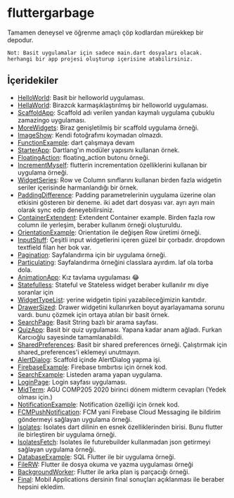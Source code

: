 # fluttergarbage
Tamamen deneysel ve öğrenme amaçlı çöp kodlardan mürekkep bir depodur.

```
Not: Basit uygulamalar için sadece main.dart dosyaları olacak. herhangi bir app projesi oluşturup içerisine atabilirsiniz.
```

İçeridekiler
------------

* [HelloWorld](https://github.com/Zaryob/FlutterGarbage/tree/master/hello_world): Basit bir helloworld uygulaması.
* [HellaWorld](https://github.com/Zaryob/FlutterGarbage/tree/master/hella_world): Birazcık karmaşıklaştırılmış bir helloworld uygulaması.
* [ScaffoldApp](https://github.com/Zaryob/FlutterGarbage/tree/master/scaffold_app): Scaffold adı verilen yandan kaymalı uygulama çubuklu zamazingo uygulaması.
* [MoreWidgets](https://github.com/Zaryob/FlutterGarbage/tree/master/more_widgets): Biraz genişletilmiş bir scaffold uygulama örneği.
* [ImageShow](https://github.com/Zaryob/FlutterGarbage/tree/master/image_show): Kendi fotoğrafımı koymadan olmazdı.
* [FunctionExample](https://github.com/Zaryob/FlutterGarbage/tree/master/function_example): dart çalışmaya devam
* [StarterApp](https://github.com/Zaryob/FlutterGarbage/tree/master/starter_app): Dartlang'ın modüler yapısını kullanan örnek.
* [FloatingAction](https://github.com/Zaryob/FlutterGarbage/tree/master/floating_action): floating_action butonu örneği.
* [IncrementMyself](https://github.com/Zaryob/FlutterGarbage/tree/master/increment_myself): flutterin incrementation özelliklerini kullanan bir uygulama örneği.
* [WidgetSeries](https://github.com/Zaryob/FlutterGarbage/tree/master/widget_series): Row ve Column sınıflarını kullanan birden fazla widgetin seriler içerisinde harmanlandığı bir örnek.
* [PaddingDifference](https://github.com/Zaryob/FlutterGarbage/tree/master/padding_difference): Padding parametrelerinin uygulama üzerine olan etkisini gösteren bir deneme. iki adet dart dosyası var. ayrı ayrı main olarak sync edip deneyebilirsiniz.
* [ContainerExtendent](https://github.com/Zaryob/FlutterGarbage/tree/master/container_extendent): Extendent Container example. Birden fazla row column ile yerleşim, beraber kullanım örneği oluşturuldu.
* [OrientationExample](https://github.com/Zaryob/FlutterGarbage/tree/master/orientation_example): Orientation ile değişen Row üretimi örneği.
* [InputStuff](https://github.com/Zaryob/FlutterGarbage/tree/master/input_stuff): Çeşitli input widgetlerini içeren güzel bir çorbadır. dropdown textfield filan her bok var.
* [Pagination](https://github.com/Zaryob/FlutterGarbage/tree/master/pagination): Sayfalandırma için bir uygulama örneği.
* [Particulating](https://github.com/Zaryob/FlutterGarbage/tree/master/particulating): Sayfalandırma örneğini classlara ayırdım. laf ola torba dola.
* [AnimationApp](https://github.com/Zaryob/FlutterGarbage/tree/master/animation_app): Kız tavlama uygulaması :joy:
* [Statefulless](https://github.com/Zaryob/FlutterGarbage/tree/master/statefulless): Stateful ve Stateless widget beraber kullanılır mı diye soranlar için
* [WidgetTypeList](https://github.com/Zaryob/FlutterGarbage/tree/master/widgettypelist): <Widget> yerine widgetin tipini yazabileceğimizin kanıtıdır.
* [DrawerSized](https://github.com/Zaryob/FlutterGarbage/tree/master/drawersized): Drawer widgetini kullanırken boyut ayarlayamama sorunu vardı. bunu çözmek için ortaya atılan bir basit örnek.
* [SearchPage](https://github.com/Zaryob/FlutterGarbage/tree/master/search_page): Basit String bazlı bir arama sayfası.
* [QuizApp](https://github.com/Zaryob/FlutterGarbage/tree/master/quiz_app): Basit bir quiz uygulaması. Yapana kadar anam ağladı. Furkan Karcıoğlu sayesinde tamamlanabildi.
* [SharedPreferences](https://github.com/Zaryob/FlutterGarbage/tree/master/shared_preferences): Basit bir shared preferences örneği. Çalıştırmak için shared_preferences'i eklemeyi unutmayın.
* [AlertDialog](https://github.com/Zaryob/FlutterGarbage/tree/master/alert_dialog): Scaffold içinde AlertDialog yapma işi.
* [FirebaseExample](https://github.com/Zaryob/FlutterGarbage/tree/master/firebase_example): Firebase tımbırtısı için örnek kod.
* [SearchExample](https://github.com/Zaryob/FlutterGarbage/tree/master/search_example): Listeden arama yapan uygulama.
* [LoginPage](https://github.com/Zaryob/FlutterGarbage/tree/master/login_page): Login sayfası uygulaması.
* [MidTerm](https://github.com/Zaryob/FlutterGarbage/tree/master/midterm): AGU COMP205 2020 birinci dönem midterm cevapları (Yedek olması için.)
* [NotificationExample](https://github.com/Zaryob/FlutterGarbage/tree/master/notification_example): Notification özelliği için örnek kod.
* [FCMPushNotification](https://github.com/Zaryob/FlutterGarbage/tree/master/fcm_push_notification): FCM yani Firebase Cloud Messaging ile bildirim göndermeyi sağlayan uygulama örneği.
* [Isolates](https://github.com/Zaryob/FlutterGarbage/tree/master/isolates): Isolates dart dilinin en esnek özelliklerinden birisi. Bunu flutter ile birleştiren bir uygulama örneği.
* [IsolatesFetch](https://github.com/Zaryob/FlutterGarbage/tree/master/isolates_fetch): Isolates ile futurebuilder kullanmadan json getirmeyi sağlayan uygulama örneği.
* [DatabaseExample](https://github.com/Zaryob/FlutterGarbage/tree/master/database_example): SQL Flutter ile bir uygulama örneği.
* [FileRW](https://github.com/Zaryob/FlutterGarbage/tree/master/file_rw): Flutter ile dosya okuma ve yazma uygulaması örneği
* [BackgroundWorker](https://github.com/Zaryob/FlutterGarbage/tree/master/background_worker): Flutter ile arka plan iş parçacığı örneği.
* [Final](https://github.com/Zaryob/FlutterGarbage/tree/master/final): Mobil Applications dersinin final sonuçları açıklanması ile beraber hepsini ekledim.
